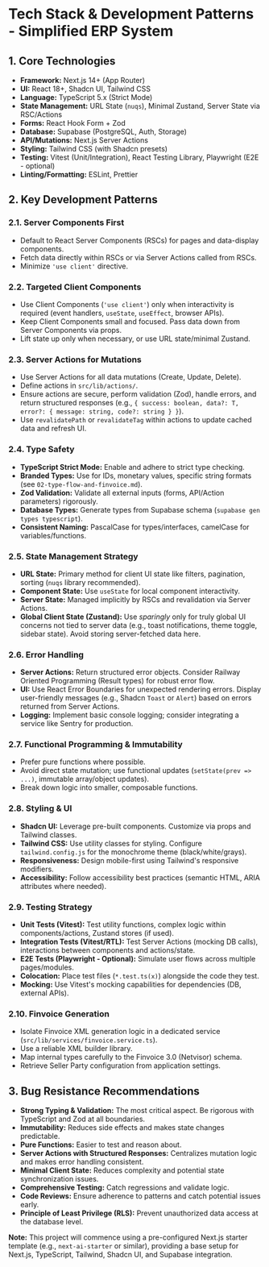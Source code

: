 # Tech Stack & Development Patterns - Simplified ERP System

## 1. Core Technologies

- **Framework:** Next.js 14+ (App Router)
- **UI:** React 18+, Shadcn UI, Tailwind CSS
- **Language:** TypeScript 5.x (Strict Mode)
- **State Management:** URL State (`nuqs`), Minimal Zustand, Server State via RSC/Actions
- **Forms:** React Hook Form + Zod
- **Database:** Supabase (PostgreSQL, Auth, Storage)
- **API/Mutations:** Next.js Server Actions
- **Styling:** Tailwind CSS (with Shadcn presets)
- **Testing:** Vitest (Unit/Integration), React Testing Library, Playwright (E2E - optional)
- **Linting/Formatting:** ESLint, Prettier

## 2. Key Development Patterns

### 2.1. Server Components First
- Default to React Server Components (RSCs) for pages and data-display components.
- Fetch data directly within RSCs or via Server Actions called from RSCs.
- Minimize `'use client'` directive.

### 2.2. Targeted Client Components
- Use Client Components (`'use client'`) only when interactivity is required (event handlers, `useState`, `useEffect`, browser APIs).
- Keep Client Components small and focused. Pass data down from Server Components via props.
- Lift state up only when necessary, or use URL state/minimal Zustand.

### 2.3. Server Actions for Mutations
- Use Server Actions for all data mutations (Create, Update, Delete).
- Define actions in `src/lib/actions/`.
- Ensure actions are secure, perform validation (Zod), handle errors, and return structured responses (e.g., `{ success: boolean, data?: T, error?: { message: string, code?: string } }`).
- Use `revalidatePath` or `revalidateTag` within actions to update cached data and refresh UI.

### 2.4. Type Safety
- **TypeScript Strict Mode:** Enable and adhere to strict type checking.
- **Branded Types:** Use for IDs, monetary values, specific string formats (see `02-type-flow-and-finvoice.md`).
- **Zod Validation:** Validate all external inputs (forms, API/Action parameters) rigorously.
- **Database Types:** Generate types from Supabase schema (`supabase gen types typescript`).
- **Consistent Naming:** PascalCase for types/interfaces, camelCase for variables/functions.

### 2.5. State Management Strategy
- **URL State:** Primary method for client UI state like filters, pagination, sorting (`nuqs` library recommended).
- **Component State:** Use `useState` for local component interactivity.
- **Server State:** Managed implicitly by RSCs and revalidation via Server Actions.
- **Global Client State (Zustand):** Use *sparingly* only for truly global UI concerns not tied to server data (e.g., toast notifications, theme toggle, sidebar state). Avoid storing server-fetched data here.

### 2.6. Error Handling
- **Server Actions:** Return structured error objects. Consider Railway Oriented Programming (Result types) for robust error flow.
- **UI:** Use React Error Boundaries for unexpected rendering errors. Display user-friendly messages (e.g., Shadcn `Toast` or `Alert`) based on errors returned from Server Actions.
- **Logging:** Implement basic console logging; consider integrating a service like Sentry for production.

### 2.7. Functional Programming & Immutability
- Prefer pure functions where possible.
- Avoid direct state mutation; use functional updates (`setState(prev => ...)`, immutable array/object updates).
- Break down logic into smaller, composable functions.

### 2.8. Styling & UI
- **Shadcn UI:** Leverage pre-built components. Customize via props and Tailwind classes.
- **Tailwind CSS:** Use utility classes for styling. Configure `tailwind.config.js` for the monochrome theme (black/white/grays).
- **Responsiveness:** Design mobile-first using Tailwind's responsive modifiers.
- **Accessibility:** Follow accessibility best practices (semantic HTML, ARIA attributes where needed).

### 2.9. Testing Strategy
- **Unit Tests (Vitest):** Test utility functions, complex logic within components/actions, Zustand stores (if used).
- **Integration Tests (Vitest/RTL):** Test Server Actions (mocking DB calls), interactions between components and actions/state.
- **E2E Tests (Playwright - Optional):** Simulate user flows across multiple pages/modules.
- **Colocation:** Place test files (`*.test.ts(x)`) alongside the code they test.
- **Mocking:** Use Vitest's mocking capabilities for dependencies (DB, external APIs).

### 2.10. Finvoice Generation
- Isolate Finvoice XML generation logic in a dedicated service (`src/lib/services/finvoice.service.ts`).
- Use a reliable XML builder library.
- Map internal types carefully to the Finvoice 3.0 (Netvisor) schema.
- Retrieve Seller Party configuration from application settings.

## 3. Bug Resistance Recommendations

- **Strong Typing & Validation:** The most critical aspect. Be rigorous with TypeScript and Zod at all boundaries.
- **Immutability:** Reduces side effects and makes state changes predictable.
- **Pure Functions:** Easier to test and reason about.
- **Server Actions with Structured Responses:** Centralizes mutation logic and makes error handling consistent.
- **Minimal Client State:** Reduces complexity and potential state synchronization issues.
- **Comprehensive Testing:** Catch regressions and validate logic.
- **Code Reviews:** Ensure adherence to patterns and catch potential issues early.
- **Principle of Least Privilege (RLS):** Prevent unauthorized data access at the database level.

**Note:** This project will commence using a pre-configured Next.js starter template (e.g., `next-ai-starter` or similar), providing a base setup for Next.js, TypeScript, Tailwind, Shadcn UI, and Supabase integration.
